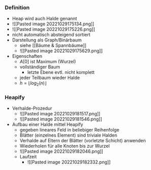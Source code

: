 ### Definition
+ Heap wird auch Halde genannt
+ ![[Pasted image 20221029175134.png]]
+ ![[Pasted image 20221029175226.png]]
+ nicht automatisch absteigend sortiert
+ Darstellung als Graph/Binärbaum
	+ siehe [[Bäume & Spannbäume]]
	+ ![[Pasted image 20221029175629.png]]
+ Eigenschaften
	+ $A[0]$ ist Maximum (Wurzel) 
	+ vollständiger Baum
		+ letzte Ebene evtl. nicht komplett
	+ jeder Teilbaum wieder Halde
	+ $h=\lfloor log_2(n)\rfloor$

### Heapify
+ Verhalde-Prozedur
	+ ![[Pasted image 20221029181517.png]]
	+ ![[Pasted image 20221029181546.png]]
+ Aufbau einer Halde mittel Heapify
	+ gegeben lineares Feld in beliebiger Reihenfolge
	+ Blätter (einzelnes Element) sind triviale Halden
	+ Verhalde auf Eltern der Blätter (vorletzte Schicht) anwenden
	+ Wiederholen für alle Knoten bis zur Wurzel
	+ ![[Pasted image 20221029182046.png]]
	+ Laufzeit
		+ ![[Pasted image 20221029182332.png]]